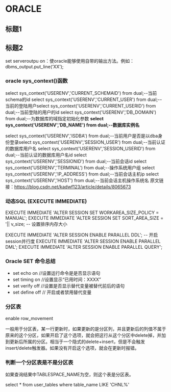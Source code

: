 # ORACLE

## 标题1

## 标题2

set serveroutpu on：使oracle能够使用自带的输出方法。例如：dbms_output.put_line(‘XX’);

### oracle sys_context()函数

select sys_context('USERENV','CURRENT_SCHEMAID') from dual;--当前schema的id
select sys_context('USERENV','CURRENT_USER') from dual;--当前的登陆用户select sys_context('USERENV','CURRENT_USERID') from dual;--当前登陆的用户的id
select sys_context('USERENV','DB_DOMAIN') from dual;--为数据库的域指定初始化参数
**select sys_context('USERENV','DB_NAME') from dual;--数据库实例名**

select sys_context('USERENV','ISDBA') from dual;--当前用户是否是以dba身份登录select sys_context('USERENV','SESSION_USER') from dual;--当前认证的数据库用户名
select sys_context('USERENV','SESSION_USERID') from dual;--当前认证的数据库用户名id
select sys_context('USERENV','SESSIONID') from dual;--当前会话id
select sys_context('USERENV','TERMINAL') from dual;--操作系统用户组
select sys_context('USERENV','IP_ADDRESS') from dual;--当前会话主机ip
select sys_context('USERENV','HOST') from dual;--当前会话主机操作系统名
原文链接：https://blog.csdn.net/kadwf123/article/details/8065673



### 动态SQL (EXECUTE IMMEDIATE)

EXECUTE IMMEDIATE 'ALTER SESSION SET WORKAREA_SIZE_POLICY = MANUAL'; 
EXECUTE IMMEDIATE 'ALTER SESSION SET SORT_AREA_SIZE = '|| v_size; -- 设置排序内存大小

EXECUTE IMMEDIATE 'ALTER SESSION ENABLE PARALLEL DDL'; -- 开启session并行度
EXECUTE IMMEDIATE 'ALTER SESSION ENABLE PARALLEL DML';
EXECUTE IMMEDIATE 'ALTER SESSION ENABLE PARALLEL QUERY';

### Oracle SET 命令总结

- set echo on        //设置运行命令是是否显示语句
- set timing on     //设置显示“已用时间：XXXX”
- set verify off       //设置是否显示替代变量被替代前后的语句
- set define off     // 开启或者禁用替代变量

### 分区表

enable row_movement

​	一般用于分区表，某一行更新时，如果更新的是分区列，并且更新后的列值不属于原来的这个分区，如果开启了这个选项，就会把这行从这个分区中delete掉，并加到更新后所属的分区。相当于一个隐式的delete+insert，但是不会触发insert/delete触发器。如果没有开启这个选项，就会在更新时报错。



### 判断一个分区表是不是分区表

如果查询结果中TABLESPACE_NAME为空，则这个表是分区表。

select * from user_tables where table_name LIKE 'CHNL%'





